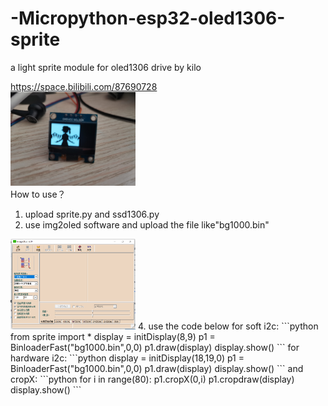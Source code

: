 # -Micropython-esp32-oled1306-sprite
a light sprite module for oled1306 drive by kilo

https://space.bilibili.com/87690728  
<img src="https://github.com/coinight/-Micropython-esp32-oled1306-sprite/blob/main/IMG_20220215_152031.jpg" width = "200">  
How to use？  
1. upload sprite.py and ssd1306.py   
2. use img2oled software and upload the file like"bg1000.bin"  
<img src="https://github.com/coinight/-Micropython-esp32-oled1306-sprite/blob/main/load.png" width = "200">  
4. use the code below  
for soft i2c:  
```python
  from sprite import *  
  display = initDisplay(8,9)  
  p1 = BinloaderFast("bg1000.bin",0,0)  
  p1.draw(display)  
  display.show()  
```
for hardware i2c:  
```python
  display = initDisplay(18,19,0)  
  p1 = BinloaderFast("bg1000.bin",0,0)  
  p1.draw(display)  
  display.show()  
```
and cropX:  
```python
  for i in range(80):  
    p1.cropX(0,i)  
    p1.cropdraw(display)  
    display.show()  
```
